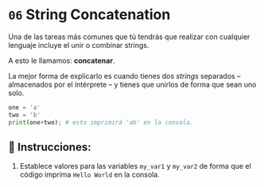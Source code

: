 # `06` String Concatenation

Una de las tareas más comunes que tú tendrás que realizar con cualquier lenguaje incluye el unir o combinar strings. 

A esto le llamamos: **concatenar**.

La mejor forma de explicarlo es cuando tienes dos *strings* separados – almacenados por el intérprete – y tienes que unirlos de forma que sean uno solo.

```py
one = 'a'
two = 'b'
print(one+two); # esto imprimirá 'ab' en la consola.
```

## 📝 Instrucciones:

1. Establece valores para las variables `my_var1` y `my_var2` de forma que el código imprima `Hello World` en la consola.